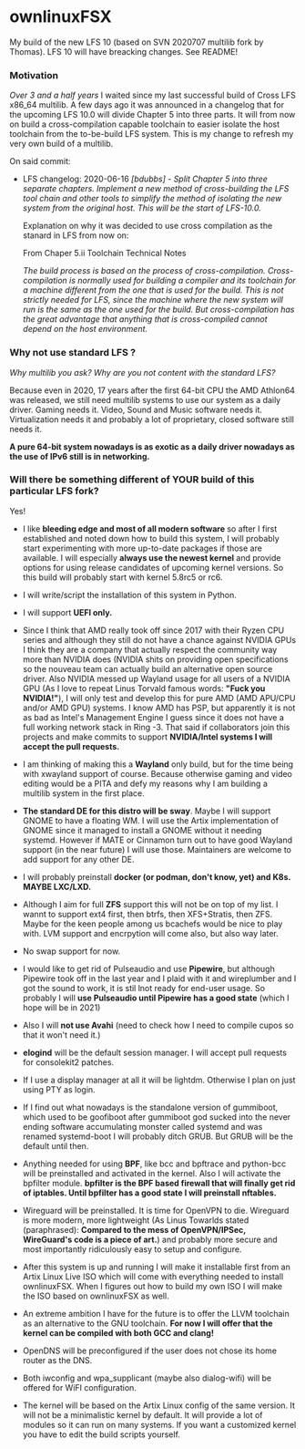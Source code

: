 # ownlinuxFSX

My build of the new LFS 10 (based on SVN 2020707 multilib fork by Thomas). LFS 10 will have breacking changes. See README!

### Motivation

*Over 3 and a half years* I waited since my last successful build of Cross LFS x86_64 multilib. A few days ago it was announced in a changelog that for the upcoming LFS 10.0 will divide Chapter 5 into three parts. It will from now on build a cross-compilation capable toolchain to easier isolate the host toolchain from the to-be-build LFS system. This is my change to refresh my very own build of a multilib.

On said commit:

* LFS changelog: 2020-06-16
    *[bdubbs] - Split Chapter 5 into three separate chapters. Implement a new method of cross-building the LFS tool chain and other tools to simplify the method of isolating the new system from the original host. This will be the start of LFS-10.0.*

    Explanation on why it was decided to use cross compilation as the stanard in LFS from now on:

    From Chaper 5.ii Toolchain Technical Notes

    *The build process is based on the process of cross-compilation. Cross-compilation is normally used for building a compiler and its toolchain for a machine different from the one that is used for the build. This is not strictly needed for LFS, since the machine where the new system will run is the same as the one used for the build. But cross-compilation has the great advantage that anything that is cross-compiled cannot depend on the host environment.* 


### Why not use standard LFS ?

*Why multilib you ask? Why are you not content with the standard LFS?*

Because even in 2020, 17 years after the first 64-bit CPU the AMD Athlon64 was released, we still need multilib systems to use our system as a daily driver. Gaming needs it. Video, Sound and Music software needs it. Virtualization needs it and probably a lot of proprietary, closed software still needs it.

**A pure 64-bit system nowadays is as exotic as a daily driver nowadays as the use of IPv6 still is in networking.**

### Will there be something different of YOUR build of this particular LFS fork? 

Yes!

* I like **bleeding edge and most of all modern software** so after I first established and noted down how to build this system, I will probably start experimenting with more up-to-date packages if those are available. I will especially **always use the newest kernel** and provide options for using release candidates of upcoming kernel versions. So this build will probably start with kernel 5.8rc5 or rc6.

* I will write/script the installation of this system in Python.

* I will support **UEFI only.**

* Since I think that AMD really took off since 2017 with their Ryzen CPU series and although they still do not have a chance against NVIDIA GPUs I think they are a company that actually respect the community way more than NVIDIA does (NVIDIA shits on providing open specifications so the nouveau team can actually build an alternative open source driver. Also NVIDIA messed up Wayland usage for all users of a NVIDIA GPU (As I love to repeat Linus Torvald famous words: **"Fuck you NVIDIA!"**), I will only test and develop this for pure AMD (AMD APU/CPU and/or AMD GPU) systems.
I know AMD has PSP, but apparently it is not as bad as Intel's Management Engine I guess since it does not have a full working network stack in Ring -3.
That said if collaborators join this projects and make commits to support **NVIDIA/Intel systems I will accept the pull requests.**

* I am thinking of making this a **Wayland** only build, but for the time being with xwayland support of course. Because otherwise gaming and video editing would be a PITA and defy my reasons why I am building a multilib system in the first place.

* **The standard DE for this distro will be sway**. Maybe I will support GNOME to have a floating WM. I will use the Artix implementation of GNOME since it managed to install a GNOME without it needing systemd. However if MATE or Cinnamon turn out to have good Wayland support (in the near future) I will use those.
Maintainers are welcome to add support for any other DE.

* I will probably preinstall **docker (or podman, don't know, yet) and K8s. MAYBE LXC/LXD.**

* Although I aim for full **ZFS** support this will not be on top of my list. I wannt to support ext4 first, then btrfs, then XFS+Stratis, then ZFS. Maybe for the keen people among us bcachefs would be nice to play with. LVM support and encrpytion will come also, but also way later.

* No swap support for now.

* I would like to get rid of Pulseaudio and use **Pipewire**, but although Pipewire took off in the last year and I plaid with it and wireplumber and I got the sound to work, it is stil lnot ready for end-user usage. So probably I will **use Pulseaudio until Pipewire has a good state** (which I hope will be in 2021)

* Also I will **not use Avahi** (need to check how I need to compile cupos so that it won't need it.)

* **elogind** will be the default session manager. I will accept pull requests for consolekit2 patches.

* If I use a display manager at all it will be lightdm. Otherwise I plan on just using PTY as login.

* If I find out what nowadays is the standalone version of gummiboot, which used to be goofiboot after gummiboot god sucked into the never ending software accumulating monster called systemd and was renamed systemd-boot I will probably ditch GRUB. But GRUB will be the default until then.

* Anything needed for using **BPF**, like bcc and bpftrace and python-bcc will be preinstalled and activated in the kernel. Also I will activate the bpfilter module. **bpfilter is the BPF based firewall that will finally get rid of iptables.
Until bpfilter has a good state I will preinstall nftables.**

* Wireguard will be preinstalled. It is time for OpenVPN to die. Wireguard is more modern, more lightweight (As Linus Towarlds stated (paraphrased): **Compared to the mess of OpenVPN/IPSec, WireGuard's code is a piece of art.**) and probably more secure and most importantly ridiculously easy to setup and configure.

* After this system is up and running I will make it installable first from an Artix Linux Live ISO which will come with everything needed to install ownlinuxFSX. When I figures out how to build my own ISO I will make the ISO based on ownlinuxFSX as well.

* An extreme ambition I have for the future is to offer the LLVM toolchain as an alternative to the GNU toolchain. **For now I will offer that the kernel can be compiled with both GCC and clang!**

* OpenDNS will be preconfigured if the user does not chose its home router as the DNS.

* Both iwconfig and wpa_supplicant (maybe also dialog-wifi) will be offered for WiFI configuration.

* The kernel will be based on the Artix Linux config of the same version. It will not be a minimalistic kernel by default. It will provide a lot of modules so it can run on many systems. If you want a customized kernel you have to edit the build scripts yourself.

